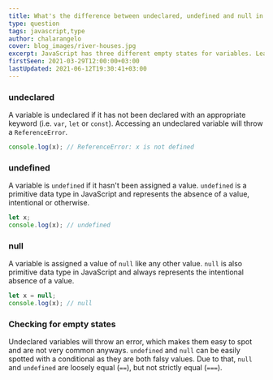 ```yaml
---
title: What's the difference between undeclared, undefined and null in JavaScript?
type: question
tags: javascript,type
author: chalarangelo
cover: blog_images/river-houses.jpg
excerpt: JavaScript has three different empty states for variables. Learn their differences and how you can check for each one.
firstSeen: 2021-03-29T12:00:00+03:00
lastUpdated: 2021-06-12T19:30:41+03:00
---
```


### undeclared

A variable is undeclared if it has not been declared with an appropriate keyword (i.e. `var`, `let` or `const`). Accessing an undeclared variable will throw a `ReferenceError`.

```js
console.log(x); // ReferenceError: x is not defined
```

### undefined

A variable is `undefined` if it hasn't been assigned a value. `undefined` is a primitive data type in JavaScript and represents the absence of a value, intentional or otherwise.

```js
let x;
console.log(x); // undefined
```

### null

A variable is assigned a value of `null` like any other value. `null` is also primitive data type in JavaScript and always represents the intentional absence of a value.

```js
let x = null;
console.log(x); // null
```

### Checking for empty states

Undeclared variables will throw an error, which makes them easy to spot and are not very common anyways. `undefined` and `null` can be easily spotted with a conditional as they are both falsy values. Due to that, `null` and `undefined` are loosely equal (`==`), but not strictly equal (`===`).
